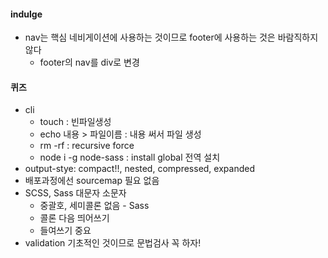 
#### indulge
- nav는 핵심 네비게이션에 사용하는 것이므로 footer에 사용하는 것은 바람직하지 않다
    + footer의 nav를 div로 변경

#### 퀴즈
- cli 
    + touch : 빈파일생성
    + echo 내용 > 파일이름 : 내용 써서 파일 생성
    + rm -rf : recursive force
    + node i -g node-sass : install global 전역 설치
- output-stye: compact!!, nested, compressed, expanded
- 배포과정에선 sourcemap 필요 없음
- SCSS, Sass 대문자 소문자
    + 중괄호, 세미콜론 없음 - Sass
    + 콜론 다음 띄어쓰기
    + 들여쓰기 중요
- validation 기초적인 것이므로 문법검사 꼭 하자!
